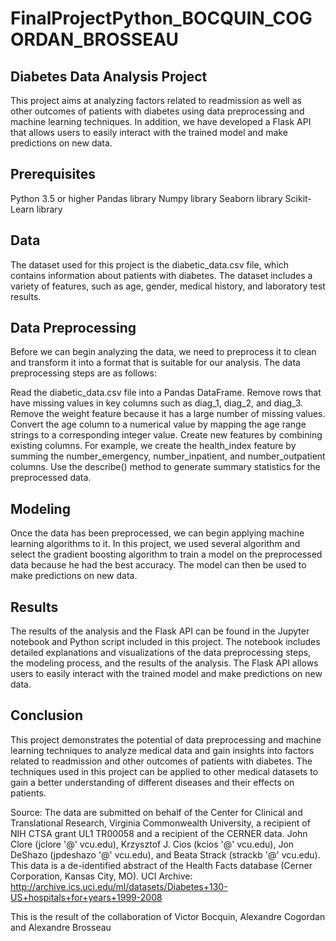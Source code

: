 # FinalProjectPython_BOCQUIN_COGORDAN_BROSSEAU

## Diabetes Data Analysis Project
This project aims at analyzing factors related to readmission as well as other outcomes of patients with diabetes using data preprocessing and machine learning techniques. In addition, we have developed a Flask API that allows users to easily interact with the trained model and make predictions on new data.

## Prerequisites

Python 3.5 or higher
Pandas library
Numpy library
Seaborn library
Scikit-Learn library

## Data
The dataset used for this project is the diabetic_data.csv file, which contains information about patients with diabetes. The dataset includes a variety of features, such as age, gender, medical history, and laboratory test results.

## Data Preprocessing
Before we can begin analyzing the data, we need to preprocess it to clean and transform it into a format that is suitable for our analysis. The data preprocessing steps are as follows:


Read the diabetic_data.csv file into a Pandas DataFrame.
Remove rows that have missing values in key columns such as diag_1, diag_2, and diag_3.
Remove the weight feature because it has a large number of missing values.
Convert the age column to a numerical value by mapping the age range strings to a corresponding integer value.
Create new features by combining existing columns. For example, we create the health_index feature by summing the number_emergency, number_inpatient, and number_outpatient columns.
Use the describe() method to generate summary statistics for the preprocessed data.

## Modeling
Once the data has been preprocessed, we can begin applying machine learning algorithms to it. In this project, we used several algorithm and select the gradient boosting algorithm to train a model on the preprocessed data because he had the best accuracy. The model can then be used to make predictions on new data.

## Results
The results of the analysis and the Flask API can be found in the Jupyter notebook and Python script included in this project. The notebook includes detailed explanations and visualizations of the data preprocessing steps, the modeling process, and the results of the analysis. The Flask API allows users to easily interact with the trained model and make predictions on new data.

## Conclusion
This project demonstrates the potential of data preprocessing and machine learning techniques to analyze medical data and gain insights into factors related to readmission and other outcomes of patients with diabetes. The techniques used in this project can be applied to other medical datasets to gain a better understanding of different diseases and their effects on patients.



Source: The data are submitted on behalf of the Center for Clinical and Translational Research, Virginia Commonwealth University, a recipient of NIH CTSA grant UL1 TR00058 and a recipient of the CERNER data. John Clore (jclore '@' vcu.edu), Krzysztof J. Cios (kcios '@' vcu.edu), Jon DeShazo (jpdeshazo '@' vcu.edu), and Beata Strack (strackb '@' vcu.edu). This data is a de-identified abstract of the Health Facts database (Cerner Corporation, Kansas City, MO). UCI Archive: http://archive.ics.uci.edu/ml/datasets/Diabetes+130-US+hospitals+for+years+1999-2008

This is the result of the collaboration of Victor Bocquin, Alexandre Cogordan and Alexandre Brosseau
